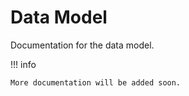 # Data Model

Documentation for the data model.

!!! info

    More documentation will be added soon.

